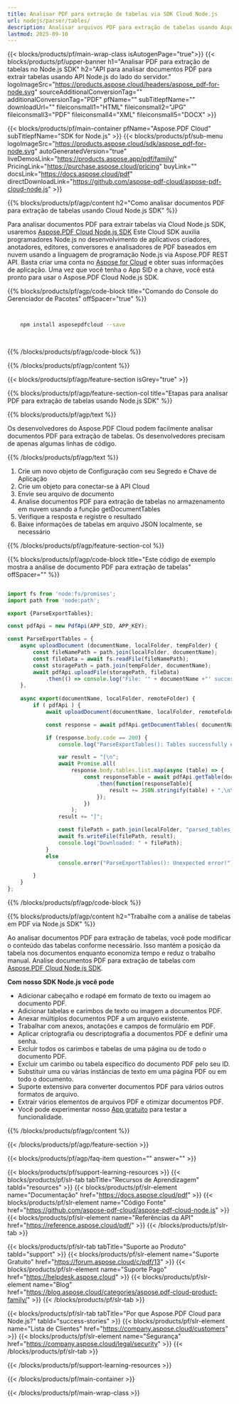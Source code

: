```yaml
---
title: Analisar PDF para extração de tabelas via SDK Cloud Node.js
url: nodejs/parser/tables/
description: Analisar arquivos PDF para extração de tabelas usando Aspose.PDF Cloud SDK para Node.js. Melhore a descoberta e indexação.
lastmod: 2025-09-10
---
```


{{< blocks/products/pf/main-wrap-class isAutogenPage="true">}}
{{< blocks/products/pf/upper-banner h1="Analisar PDF para extração de tabelas no Node.js SDK" h2="API para analisar documentos PDF para extrair tabelas usando API Node.js do lado do servidor." logoImageSrc="https://products.aspose.cloud/headers/aspose_pdf-for-node.svg" sourceAdditionalConversionTag="" additionalConversionTag="PDF" pfName="" subTitlepfName="" downloadUrl="" fileiconsmall1="HTML" fileiconsmall2="JPG" fileiconsmall3="PDF" fileiconsmall4="XML" fileiconsmall5="DOCX" >}}

{{< blocks/products/pf/main-container pfName="Aspose.PDF Cloud" subTitlepfName="SDK for Node.js" >}}
{{< blocks/products/pf/sub-menu logoImageSrc="https://products.aspose.cloud/sdk/aspose_pdf-for-node.svg"
autoGeneratedVersion="true"
liveDemosLink="https://products.aspose.app/pdf/family/" PricingLink="https://purchase.aspose.cloud/pricing" buyLink="" docsLink="https://docs.aspose.cloud/pdf"  directDownloadLink="https://github.com/aspose-pdf-cloud/aspose-pdf-cloud-node.js" >}}

{{% blocks/products/pf/agp/content h2="Como analisar documentos PDF para extração de tabelas usando Cloud Node.js SDK" %}}

Para analisar documentos PDF para extrair tabelas via Cloud Node.js SDK, usaremos
[Aspose.PDF Cloud Node.js SDK](https://products.aspose.cloud/pdf/nodejs/)
Este Cloud SDK auxilia programadores Node.js no desenvolvimento de aplicativos criadores, anotadores, editores, conversores e analisadores de PDF baseados em nuvem usando a linguagem de programação Node.js via Aspose.PDF REST API. Basta criar uma conta no [Aspose for Cloud](https://dashboard.aspose.cloud/#/apps) e obter suas informações de aplicação. Uma vez que você tenha o App SID e a chave, você está pronto para usar o Aspose.PDF Cloud Node.js SDK.

{{% blocks/products/pf/agp/code-block title="Comando do Console do Gerenciador de Pacotes" offSpacer="true" %}}

```bash

     
    npm install asposepdfcloud --save
     
     

```

{{% /blocks/products/pf/agp/code-block %}}

{{% /blocks/products/pf/agp/content %}}

{{< blocks/products/pf/agp/feature-section isGrey="true" >}}

{{% blocks/products/pf/agp/feature-section-col title="Etapas para analisar PDF para extração de tabelas usando Node.js SDK" %}}

{{% blocks/products/pf/agp/text %}}

Os desenvolvedores do Aspose.PDF Cloud podem facilmente analisar documentos PDF para extração de tabelas. Os desenvolvedores precisam de apenas algumas linhas de código.

{{% /blocks/products/pf/agp/text %}}

1. Crie um novo objeto de Configuração com seu Segredo e Chave de Aplicação
1. Crie um objeto para conectar-se à API Cloud
1. Envie seu arquivo de documento
1. Analise documentos PDF para extração de tabelas no armazenamento em nuvem usando a função getDocumentTables
1. Verifique a resposta e registre o resultado
1. Baixe informações de tabelas em arquivo JSON localmente, se necessário

{{% /blocks/products/pf/agp/feature-section-col %}}

{{% blocks/products/pf/agp/code-block title="Este código de exemplo mostra a análise de documento PDF para extração de tabelas" offSpacer="" %}}

```js

import fs from 'node:fs/promises';
import path from 'node:path';

export {ParseExportTables};

const pdfApi = new PdfApi(APP_SID, APP_KEY);

const ParseExportTables = {
    async uploadDocument (documentName, localFolder, tempFolder) {
        const fileNamePath = path.join(localFolder, documentName);
        const fileData = await fs.readFile(fileNamePath);
        const storagePath = path.join(tempFolder, documentName);
        await pdfApi.uploadFile(storagePath, fileData)
            .then(() => console.log("File: '" + documentName +"' successfully uploaded."));
    },
    
    async export(documentName, localFolder, remoteFolder) {
        if ( pdfApi ) {
            await uploadDocument(documentName, localFolder, remoteFolder);

            const response = await pdfApi.getDocumentTables( documentName, null, remoteFolder );

            if (response.body.code == 200) {
                console.log("ParseExportTables(): Tables successfully extracted!");

                var result = "[\n";
                await Promise.all(
                    response.body.tables.list.map(async (table) => {
                        const responseTable = await pdfApi.getTable(documentName, table.id, null, remoteFolder)
                            .then(function(responseTable){
                                result += JSON.stringify(table) + ",\n\n";
                            });
                        })
                    );
                result += "]";

                const filePath = path.join(localFolder, "parsed_tables_output.json");
                await fs.writeFile(filePath, result);
                console.log("Downloaded: " + filePath);   
            }
            else
                console.error("ParseExportTables(): Unexpected error!") 

        }
    }
};
```

{{% /blocks/products/pf/agp/code-block %}}

{{% blocks/products/pf/agp/content h2="Trabalhe com a análise de tabelas em PDF via Node.js SDK" %}}

Ao analisar documentos PDF para extração de tabelas, você pode modificar o conteúdo das tabelas conforme necessário. Isso mantém a posição da tabela nos documentos enquanto economiza tempo e reduz o trabalho manual.
Analise documentos PDF para extração de tabelas com [Aspose.PDF Cloud Node.js SDK](https://products.aspose.cloud/pdf/nodejs/).

**Com nosso SDK Node.js você pode**

+ Adicionar cabeçalho e rodapé em formato de texto ou imagem ao documento PDF.
+ Adicionar tabelas e carimbos de texto ou imagem a documentos PDF.
+ Anexar múltiplos documentos PDF a um arquivo existente.
+ Trabalhar com anexos, anotações e campos de formulário em PDF.
+ Aplicar criptografia ou descriptografia a documentos PDF e definir uma senha.
+ Excluir todos os carimbos e tabelas de uma página ou de todo o documento PDF.
+ Excluir um carimbo ou tabela específico do documento PDF pelo seu ID.
+ Substituir uma ou várias instâncias de texto em uma página PDF ou em todo o documento.
+ Suporte extensivo para converter documentos PDF para vários outros formatos de arquivo.
+ Extrair vários elementos de arquivos PDF e otimizar documentos PDF.
+ Você pode experimentar nosso [App gratuito](https://products.aspose.app/pdf/) para testar a funcionalidade.

{{% /blocks/products/pf/agp/content %}}

{{< /blocks/products/pf/agp/feature-section >}}

{{< blocks/products/pf/agp/faq-item question="" answer="" >}}

{{< blocks/products/pf/support-learning-resources >}}
{{< blocks/products/pf/slr-tab tabTitle="Recursos de Aprendizagem" tabId="resources" >}}
{{< blocks/products/pf/slr-element name="Documentação" href="https://docs.aspose.cloud/pdf" >}}
{{< blocks/products/pf/slr-element name="Código Fonte" href="https://github.com/aspose-pdf-cloud/aspose-pdf-cloud-node.js" >}}
{{< blocks/products/pf/slr-element name="Referências da API" href="https://reference.aspose.cloud/pdf/" >}}
{{< /blocks/products/pf/slr-tab >}}

{{< blocks/products/pf/slr-tab tabTitle="Suporte ao Produto" tabId="support" >}}
{{< blocks/products/pf/slr-element name="Suporte Gratuito" href="https://forum.aspose.cloud/c/pdf/13" >}}
{{< blocks/products/pf/slr-element name="Suporte Pago" href="https://helpdesk.aspose.cloud" >}}
{{< blocks/products/pf/slr-element name="Blog" href="https://blog.aspose.cloud/categories/aspose.pdf-cloud-product-family/" >}}
{{< /blocks/products/pf/slr-tab >}}

{{< blocks/products/pf/slr-tab tabTitle="Por que Aspose.PDF Cloud para Node.js?" tabId="success-stories" >}}
{{< blocks/products/pf/slr-element name="Lista de Clientes" href="https://company.aspose.cloud/customers" >}}
{{< blocks/products/pf/slr-element name="Segurança" href="https://company.aspose.cloud/legal/security" >}}
{{< /blocks/products/pf/slr-tab >}}

{{< /blocks/products/pf/support-learning-resources >}}

{{< /blocks/products/pf/main-container >}}

{{< /blocks/products/pf/main-wrap-class >}}


